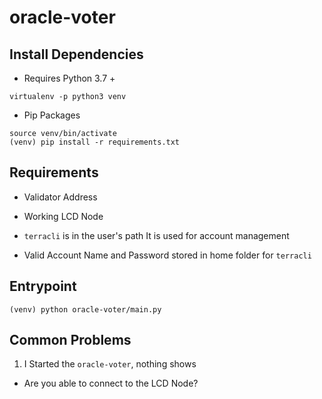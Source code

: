 # oracle-voter

## Install Dependencies

- Requires Python 3.7 +
```
virtualenv -p python3 venv
```
- Pip Packages

```
source venv/bin/activate
(venv) pip install -r requirements.txt
```

## Requirements
- Validator Address
- Working LCD Node 
- `terracli` is in the user's path
   It is used for account management

- Valid Account Name and Password stored in home folder for `terracli`

## Entrypoint

```
(venv) python oracle-voter/main.py
```

## Common Problems

1. I Started the `oracle-voter`, nothing shows
- Are you able to connect to the LCD Node?
